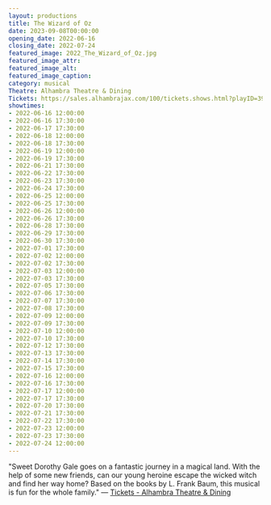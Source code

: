 ```yaml
---
layout: productions
title: The Wizard of Oz
date: 2023-09-08T00:00:00
opening_date: 2022-06-16
closing_date: 2022-07-24
featured_image: 2022_The_Wizard_of_Oz.jpg
featured_image_attr:
featured_image_alt:
featured_image_caption:
category: musical
Theatre: Alhambra Theatre & Dining
Tickets: https://sales.alhambrajax.com/100/tickets.shows.html?playID=393
showtimes:
- 2022-06-16 12:00:00
- 2022-06-16 17:30:00
- 2022-06-17 17:30:00
- 2022-06-18 12:00:00
- 2022-06-18 17:30:00
- 2022-06-19 12:00:00
- 2022-06-19 17:30:00
- 2022-06-21 17:30:00
- 2022-06-22 17:30:00
- 2022-06-23 17:30:00
- 2022-06-24 17:30:00
- 2022-06-25 12:00:00
- 2022-06-25 17:30:00
- 2022-06-26 12:00:00
- 2022-06-26 17:30:00
- 2022-06-28 17:30:00
- 2022-06-29 17:30:00
- 2022-06-30 17:30:00
- 2022-07-01 17:30:00
- 2022-07-02 12:00:00
- 2022-07-02 17:30:00
- 2022-07-03 12:00:00
- 2022-07-03 17:30:00
- 2022-07-05 17:30:00
- 2022-07-06 17:30:00
- 2022-07-07 17:30:00
- 2022-07-08 17:30:00
- 2022-07-09 12:00:00
- 2022-07-09 17:30:00
- 2022-07-10 12:00:00
- 2022-07-10 17:30:00
- 2022-07-12 17:30:00
- 2022-07-13 17:30:00
- 2022-07-14 17:30:00
- 2022-07-15 17:30:00
- 2022-07-16 12:00:00
- 2022-07-16 17:30:00
- 2022-07-17 12:00:00
- 2022-07-17 17:30:00
- 2022-07-20 17:30:00
- 2022-07-21 17:30:00
- 2022-07-22 17:30:00
- 2022-07-23 12:00:00
- 2022-07-23 17:30:00
- 2022-07-24 12:00:00
---
```

"Sweet Dorothy Gale goes on a fantastic journey in a magical land. With the help of some new friends, can our young heroine escape the wicked witch and find her way home? Based on the books by L. Frank Baum, this musical is fun for the whole family." — [Tickets - Alhambra Theatre & Dining](https://www.alhambrajax.com/tickets/)